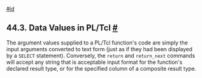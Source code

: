[#id](#PLTCL-DATA)

## 44.3. Data Values in PL/Tcl [#](#PLTCL-DATA)

The argument values supplied to a PL/Tcl function's code are simply the input arguments converted to text form (just as if they had been displayed by a `SELECT` statement). Conversely, the `return` and `return_next` commands will accept any string that is acceptable input format for the function's declared result type, or for the specified column of a composite result type.